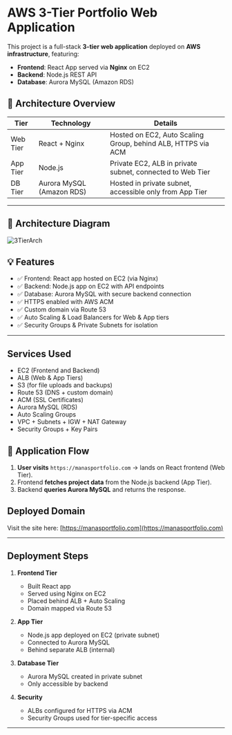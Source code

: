  # AWS 3-Tier Portfolio Web Application

This project is a full-stack **3-tier web application** deployed on **AWS infrastructure**, featuring:

- **Frontend**: React App served via **Nginx** on EC2
- **Backend**: Node.js REST API
- **Database**: Aurora MySQL (Amazon RDS)
  
## 🧱 Architecture Overview

 | Tier      | Technology                 | Details                                                           |
|-----------|----------------------------|-------------------------------------------------------------------|
| Web Tier  | React + Nginx              | Hosted on EC2, Auto Scaling Group, behind ALB, HTTPS via ACM      |
| App Tier  | Node.js                    | Private EC2, ALB in private subnet, connected to Web Tier         |
| DB Tier   | Aurora MySQL (Amazon RDS)  | Hosted in private subnet, accessible only from App Tier           |

---
 
## 📸 Architecture Diagram

![3TierArch](https://github.com/user-attachments/assets/1d727dfe-06ab-4c0f-b164-9c4013dc056a)



## 💡 Features

- ✅ Frontend: React app hosted on EC2 (via Nginx)
- ✅ Backend: Node.js app on EC2 with API endpoints
- ✅ Database: Aurora MySQL with secure backend connection
- ✅ HTTPS enabled with AWS ACM
- ✅ Custom domain via Route 53
- ✅ Auto Scaling & Load Balancers for Web & App tiers
- ✅ Security Groups & Private Subnets for isolation

---

## Services Used

 - EC2 (Frontend and Backend)
- ALB (Web & App Tiers)
- S3 (for file uploads and backups)
- Route 53 (DNS + custom domain)
- ACM (SSL Certificates)
- Aurora MySQL (RDS)
- Auto Scaling Groups
- VPC + Subnets + IGW + NAT Gateway
- Security Groups + Key Pairs

## 🧪 Application Flow

1. **User visits** `https://manasportfolio.com` → lands on React frontend (Web Tier).
2. Frontend **fetches project data** from the Node.js backend (App Tier).
3. Backend **queries Aurora MySQL** and returns the response.
##  Deployed Domain

Visit the site here: [https://manasportfolio.com](https://manasportfolio.com)

---

##  Deployment Steps 

1. **Frontend Tier**
   - Built React app
   - Served using Nginx on EC2
   - Placed behind ALB + Auto Scaling
   - Domain mapped via Route 53

2. **App Tier**
   - Node.js app deployed on EC2 (private subnet)
   - Connected to Aurora MySQL
   - Behind separate ALB (internal)

3. **Database Tier**
   - Aurora MySQL created in private subnet
   - Only accessible by backend

4. **Security**
   - ALBs configured for HTTPS via ACM
   - Security Groups used for tier-specific access

---

